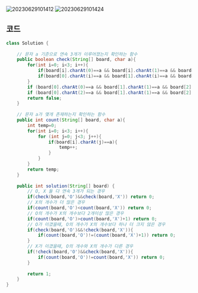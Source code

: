 ![20230629101412](https://github.com/Morning-Algorithm-Study-2023/Algorithm/assets/121210456/e02492ab-804f-4bc4-bfae-8356a0450fdf)
![20230629101424](https://github.com/Morning-Algorithm-Study-2023/Algorithm/assets/121210456/865d91f2-8ea2-4e05-8364-bedc6d4945d0)

## 코드
```java
class Solution {
    
    // 문자 a 기준으로 연속 3개가 이루어졌는지 확인하는 함수
    public boolean check(String[] board, char a){
        for(int i=0; i<3; i++){
            if(board[i].charAt(0)==a && board[i].charAt(1)==a && board[i].charAt(2)==a) return true;
            if(board[0].charAt(i)==a && board[1].charAt(i)==a && board[2].charAt(i)==a) return true;
        }
        if (board[0].charAt(0)==a && board[1].charAt(1)==a && board[2].charAt(2)==a) return true;
        if (board[0].charAt(2)==a && board[1].charAt(1)==a && board[2].charAt(0)==a) return true;
        return false;
    }
    
    // 문자 a가 몇개 존재하는지 확인하는 함수
    public int count(String[] board, char a){
        int temp=0;
        for(int i=0; i<3; i++){
            for (int j=0; j<3; j++){
                if(board[i].charAt(j)==a){
                    temp++;   
                }
            }
        }
        return temp;
    }
    
    public int solution(String[] board) {
        // O, X 둘 다 연속 3개가 되는 경우
        if(check(board,'O')&&check(board,'X')) return 0;
        // X의 개수가 더 많은 경우
        if(count(board,'O')<count(board,'X')) return 0;
        // O의 개수가 X의 개수보다 2개이상 많은 경우
        if(count(board,'O')>count(board,'X')+1) return 0;
        // O가 이겼을때, O의 개수가 X의 개수보다 하나 더 크지 않은 경우
        if(check(board,'O')&&!check(board,'X')){
            if(count(board,'O')!=(count(board,'X')+1)) return 0;
        }
        // X가 이겼을때, O의 개수와 X의 개수가 다른 경우
        if(!check(board,'O')&&check(board,'X')){
            if(count(board,'O')!=count(board,'X')) return 0;
        }
        
        return 1;
    }
}
```
